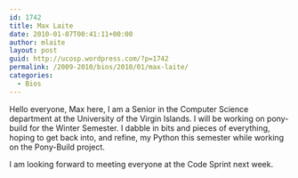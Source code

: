```yaml
---
id: 1742
title: Max Laite
date: 2010-01-07T00:41:11+00:00
author: mlaite
layout: post
guid: http://ucosp.wordpress.com/?p=1742
permalink: /2009-2010/bios/2010/01/max-laite/
categories:
  - Bios
---
```

Hello everyone, Max here, I am a Senior in the Computer Science department at the University of the Virgin Islands. I will be working on pony-build for the Winter Semester. I dabble in bits and pieces of everything, hoping to get back into, and refine, my Python this semester while working on the Pony-Build project.

I am looking forward to meeting everyone at the Code Sprint next week.